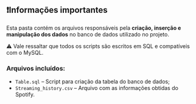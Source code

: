 ## ❗Informações importantes

Esta pasta contém os arquivos responsáveis pela **criação, inserção e manipulação dos dados** no banco de dados utilizado no projeto.

⚠️ Vale ressaltar que todos os scripts são escritos em SQL e compatíveis com o MySQL.

### Arquivos incluídos:

- `Table.sql` – Script para criação da tabela do banco de dados;
- `Streaming_history.csv` – Arquivo com as informações obtidas do Spotify.

